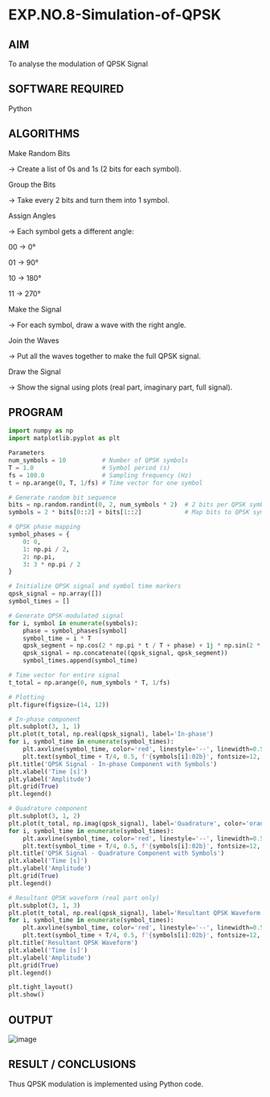 # EXP.NO.8-Simulation-of-QPSK
## AIM
To analyse the modulation of QPSK Signal

## SOFTWARE REQUIRED
Python

## ALGORITHMS
Make Random Bits

→ Create a list of 0s and 1s (2 bits for each symbol).

Group the Bits

→ Take every 2 bits and turn them into 1 symbol.

Assign Angles

→ Each symbol gets a different angle:

00 → 0°

01 → 90°

10 → 180°

11 → 270°

Make the Signal

→ For each symbol, draw a wave with the right angle.

Join the Waves

→ Put all the waves together to make the full QPSK signal.

Draw the Signal

→ Show the signal using plots (real part, imaginary part, full signal).

## PROGRAM
``` python
import numpy as np
import matplotlib.pyplot as plt

Parameters
num_symbols = 10          # Number of QPSK symbols
T = 1.0                   # Symbol period (s)
fs = 100.0                # Sampling frequency (Hz)
t = np.arange(0, T, 1/fs) # Time vector for one symbol

# Generate random bit sequence
bits = np.random.randint(0, 2, num_symbols * 2)  # 2 bits per QPSK symbol
symbols = 2 * bits[0::2] + bits[1::2]            # Map bits to QPSK symbols (00, 01, 10, 11 → 0, 1, 2, 3)

# QPSK phase mapping
symbol_phases = {
    0: 0,
    1: np.pi / 2,
    2: np.pi,
    3: 3 * np.pi / 2
}

# Initialize QPSK signal and symbol time markers
qpsk_signal = np.array([])
symbol_times = []

# Generate QPSK-modulated signal
for i, symbol in enumerate(symbols):
    phase = symbol_phases[symbol]
    symbol_time = i * T
    qpsk_segment = np.cos(2 * np.pi * t / T + phase) + 1j * np.sin(2 * np.pi * t / T + phase)
    qpsk_signal = np.concatenate((qpsk_signal, qpsk_segment))
    symbol_times.append(symbol_time)

# Time vector for entire signal
t_total = np.arange(0, num_symbols * T, 1/fs)

# Plotting
plt.figure(figsize=(14, 12))

# In-phase component
plt.subplot(3, 1, 1)
plt.plot(t_total, np.real(qpsk_signal), label='In-phase')
for i, symbol_time in enumerate(symbol_times):
    plt.axvline(symbol_time, color='red', linestyle='--', linewidth=0.5)
    plt.text(symbol_time + T/4, 0.5, f'{symbols[i]:02b}', fontsize=12, color='blue')
plt.title('QPSK Signal - In-phase Component with Symbols')
plt.xlabel('Time [s]')
plt.ylabel('Amplitude')
plt.grid(True)
plt.legend()

# Quadrature component
plt.subplot(3, 1, 2)
plt.plot(t_total, np.imag(qpsk_signal), label='Quadrature', color='orange')
for i, symbol_time in enumerate(symbol_times):
    plt.axvline(symbol_time, color='red', linestyle='--', linewidth=0.5)
    plt.text(symbol_time + T/4, 0.5, f'{symbols[i]:02b}', fontsize=12, color='blue')
plt.title('QPSK Signal - Quadrature Component with Symbols')
plt.xlabel('Time [s]')
plt.ylabel('Amplitude')
plt.grid(True)
plt.legend()

# Resultant QPSK waveform (real part only)
plt.subplot(3, 1, 3)
plt.plot(t_total, np.real(qpsk_signal), label='Resultant QPSK Waveform', color='green')
for i, symbol_time in enumerate(symbol_times):
    plt.axvline(symbol_time, color='red', linestyle='--', linewidth=0.5)
    plt.text(symbol_time + T/4, 0.5, f'{symbols[i]:02b}', fontsize=12, color='blue')
plt.title('Resultant QPSK Waveform')
plt.xlabel('Time [s]')
plt.ylabel('Amplitude')
plt.grid(True)
plt.legend()

plt.tight_layout()
plt.show()
```
## OUTPUT
![image](https://github.com/user-attachments/assets/baaddec1-65b1-4ff3-99e3-737b06e2bb3f)

## RESULT / CONCLUSIONS
Thus QPSK modulation is implemented using Python code.
